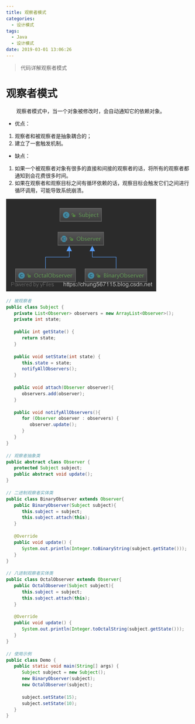 ```yaml
---
title: 观察者模式
categories: 
  - 设计模式
tags:
  - Java
  - 设计模式
date: 2019-03-01 13:06:26
---
```


> 代码详解观察者模式

<!-- more -->
# 观察者模式
&emsp;&emsp;<kbd>观察者模式</kbd>中，当一个对象被修改时，会自动通知它的依赖对象。

- 优点： 
1. 观察者和被观察者是抽象耦合的；
2. 建立了一套触发机制。

- 缺点： 
1. 如果一个被观察者对象有很多的直接和间接的观察者的话，将所有的观察者都通知到会花费很多时间。
2. 如果在观察者和观察目标之间有循环依赖的话，观察目标会触发它们之间进行循环调用，可能导致系统崩溃。

![UML](https://raw.githubusercontent.com/chung567115/chung567115.github.io/hexo-blog/blog-img/观察者模式.png)

```java
// 被观察者
public class Subject {
   private List<Observer> observers = new ArrayList<Observer>();
   private int state;
 
   public int getState() {
      return state;
   }
 
   public void setState(int state) {
      this.state = state;
      notifyAllObservers();
   }
 
   public void attach(Observer observer){
      observers.add(observer);      
   }
 
   public void notifyAllObservers(){
      for (Observer observer : observers) {
         observer.update();
      }
   }  
}

// 观察者抽象类
public abstract class Observer {
   protected Subject subject;
   public abstract void update();
}

// 二进制观察者实体类
public class BinaryObserver extends Observer{
   public BinaryObserver(Subject subject){
      this.subject = subject;
      this.subject.attach(this);
   }
 
   @Override
   public void update() {
      System.out.println(Integer.toBinaryString(subject.getState())); 
   }
}

// 八进制观察者实体类
public class OctalObserver extends Observer{
   public OctalObserver(Subject subject){
      this.subject = subject;
      this.subject.attach(this);
   }
 
   @Override
   public void update() {
      System.out.println(Integer.toOctalString(subject.getState())); 
   }
}

// 使用示例
public class Demo {
   public static void main(String[] args) {
      Subject subject = new Subject();
      new BinaryObserver(subject);
      new OctalObserver(subject);
       
      subject.setState(15); 
      subject.setState(10);
   }
}
```
